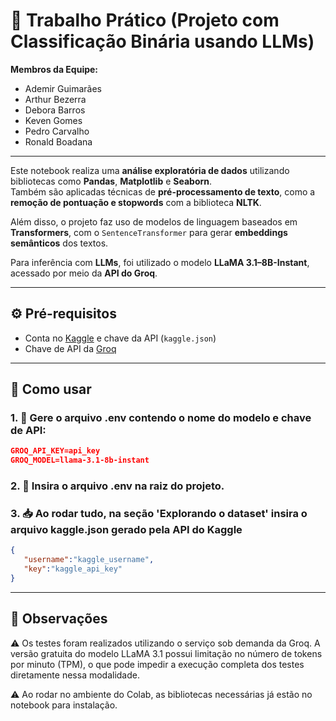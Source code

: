 # 📘 Trabalho Prático (Projeto com Classificação Binária usando LLMs)

**Membros da Equipe:**

- Ademir Guimarães
- Arthur Bezerra
- Debora Barros
- Keven Gomes
- Pedro Carvalho
- Ronald Boadana
---


Este notebook realiza uma **análise exploratória de dados** utilizando bibliotecas como **Pandas**, **Matplotlib** e **Seaborn**.  
Também são aplicadas técnicas de **pré-processamento de texto**, como a **remoção de pontuação e stopwords** com a biblioteca **NLTK**.

Além disso, o projeto faz uso de modelos de linguagem baseados em **Transformers**, com o `SentenceTransformer` para gerar **embeddings semânticos** dos textos.  

Para inferência com **LLMs**, foi utilizado o modelo **LLaMA 3.1–8B-Instant**, acessado por meio da **API do Groq**.

---

## ⚙️ Pré-requisitos

- Conta no [Kaggle](https://www.kaggle.com) e chave da API (`kaggle.json`)
- Chave de API da [Groq](https://console.groq.com/)

---

## 🚀 Como usar

### 1. 🧪 Gere o arquivo .env contendo o nome do modelo e chave de API:
```json
GROQ_API_KEY=api_key
GROQ_MODEL=llama-3.1-8b-instant
```
### 2. 💾 Insira o arquivo .env na raiz do projeto.
### 3. 📥 Ao rodar tudo, na seção **'Explorando o dataset'** insira o arquivo kaggle.json gerado pela API do Kaggle 
```json
{
   "username":"kaggle_username",
   "key":"kaggle_api_key"
}
```
---

## 🧠 Observações
⚠️ Os testes foram realizados utilizando o serviço sob demanda da Groq.
A versão gratuita do modelo LLaMA 3.1 possui limitação no número de tokens por minuto (TPM), o que pode impedir a execução completa dos testes diretamente nessa modalidade.

⚠️ Ao rodar no ambiente do Colab, as bibliotecas necessárias já estão no notebook para instalação.


